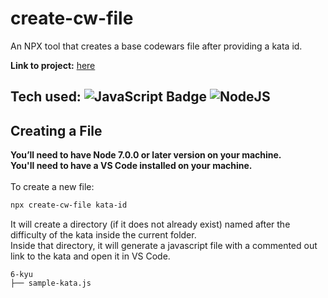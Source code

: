 # create-cw-file
An NPX tool that creates a base codewars file after providing a kata id.

**Link to project:** [here](https://www.npmjs.com/package/create-cw-file)

## Tech used: ![JavaScript Badge](https://img.shields.io/badge/-JavaScript-F7DF1E?logo=CSS3&logoColor=white&style=flat) ![NodeJS](https://img.shields.io/badge/-NodeJS-339933?logo=Node.js&logoColor=white&style=flat)

## Creating a File

**You’ll need to have Node 7.0.0 or later version on your machine.**<br>
**You'll need to have a VS Code installed on your machine.**
<br><br>
To create a new file:
```sh
npx create-cw-file kata-id
```

It will create a directory (if it does not already exist) named after the difficulty of the kata inside the current folder.<br>
Inside that directory, it will generate a javascript file with a commented out link to the kata and open it in VS Code.

```
6-kyu
├── sample-kata.js
```